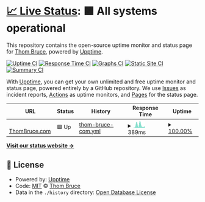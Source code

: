 # [📈 Live Status](https://status.thombruce.com): <!--live status--> **🟩 All systems operational**

This repository contains the open-source uptime monitor and status page for [Thom Bruce](https://thombruce.com/), powered by [Upptime](https://github.com/upptime/upptime).

[![Uptime CI](https://github.com/thombruce/status/workflows/Uptime%20CI/badge.svg)](https://github.com/thombruce/status/actions?query=workflow%3A%22Uptime+CI%22)
[![Response Time CI](https://github.com/thombruce/status/workflows/Response%20Time%20CI/badge.svg)](https://github.com/thombruce/status/actions?query=workflow%3A%22Response+Time+CI%22)
[![Graphs CI](https://github.com/thombruce/status/workflows/Graphs%20CI/badge.svg)](https://github.com/thombruce/status/actions?query=workflow%3A%22Graphs+CI%22)
[![Static Site CI](https://github.com/thombruce/status/workflows/Static%20Site%20CI/badge.svg)](https://github.com/thombruce/status/actions?query=workflow%3A%22Static+Site+CI%22)
[![Summary CI](https://github.com/thombruce/status/workflows/Summary%20CI/badge.svg)](https://github.com/thombruce/status/actions?query=workflow%3A%22Summary+CI%22)

With [Upptime](https://upptime.js.org), you can get your own unlimited and free uptime monitor and status page, powered entirely by a GitHub repository. We use [Issues](https://github.com/thombruce/status/issues) as incident reports, [Actions](https://github.com/thombruce/status/actions) as uptime monitors, and [Pages](https://status.thombruce.com) for the status page.

<!--start: status pages-->
<!-- This summary is generated by Upptime (https://github.com/upptime/upptime) -->
<!-- Do not edit this manually, your changes will be overwritten -->
<!-- prettier-ignore -->
| URL | Status | History | Response Time | Uptime |
| --- | ------ | ------- | ------------- | ------ |
| <img alt="" src="https://favicons.githubusercontent.com/thombruce.com" height="13"> [ThomBruce.com](https://thombruce.com) | 🟩 Up | [thom-bruce-com.yml](https://github.com/thombruce/status/commits/HEAD/history/thom-bruce-com.yml) | <details><summary><img alt="Response time graph" src="./graphs/thom-bruce-com/response-time-week.png" height="20"> 389ms</summary><br><a href="https://status.thombruce.com/history/thom-bruce-com"><img alt="Response time 196" src="https://img.shields.io/endpoint?url=https%3A%2F%2Fraw.githubusercontent.com%2Fthombruce%2Fstatus%2FHEAD%2Fapi%2Fthom-bruce-com%2Fresponse-time.json"></a><br><a href="https://status.thombruce.com/history/thom-bruce-com"><img alt="24-hour response time 235" src="https://img.shields.io/endpoint?url=https%3A%2F%2Fraw.githubusercontent.com%2Fthombruce%2Fstatus%2FHEAD%2Fapi%2Fthom-bruce-com%2Fresponse-time-day.json"></a><br><a href="https://status.thombruce.com/history/thom-bruce-com"><img alt="7-day response time 389" src="https://img.shields.io/endpoint?url=https%3A%2F%2Fraw.githubusercontent.com%2Fthombruce%2Fstatus%2FHEAD%2Fapi%2Fthom-bruce-com%2Fresponse-time-week.json"></a><br><a href="https://status.thombruce.com/history/thom-bruce-com"><img alt="30-day response time 177" src="https://img.shields.io/endpoint?url=https%3A%2F%2Fraw.githubusercontent.com%2Fthombruce%2Fstatus%2FHEAD%2Fapi%2Fthom-bruce-com%2Fresponse-time-month.json"></a><br><a href="https://status.thombruce.com/history/thom-bruce-com"><img alt="1-year response time 196" src="https://img.shields.io/endpoint?url=https%3A%2F%2Fraw.githubusercontent.com%2Fthombruce%2Fstatus%2FHEAD%2Fapi%2Fthom-bruce-com%2Fresponse-time-year.json"></a></details> | <details><summary><a href="https://status.thombruce.com/history/thom-bruce-com">100.00%</a></summary><a href="https://status.thombruce.com/history/thom-bruce-com"><img alt="All-time uptime 99.97%" src="https://img.shields.io/endpoint?url=https%3A%2F%2Fraw.githubusercontent.com%2Fthombruce%2Fstatus%2FHEAD%2Fapi%2Fthom-bruce-com%2Fuptime.json"></a><br><a href="https://status.thombruce.com/history/thom-bruce-com"><img alt="24-hour uptime 100.00%" src="https://img.shields.io/endpoint?url=https%3A%2F%2Fraw.githubusercontent.com%2Fthombruce%2Fstatus%2FHEAD%2Fapi%2Fthom-bruce-com%2Fuptime-day.json"></a><br><a href="https://status.thombruce.com/history/thom-bruce-com"><img alt="7-day uptime 100.00%" src="https://img.shields.io/endpoint?url=https%3A%2F%2Fraw.githubusercontent.com%2Fthombruce%2Fstatus%2FHEAD%2Fapi%2Fthom-bruce-com%2Fuptime-week.json"></a><br><a href="https://status.thombruce.com/history/thom-bruce-com"><img alt="30-day uptime 100.00%" src="https://img.shields.io/endpoint?url=https%3A%2F%2Fraw.githubusercontent.com%2Fthombruce%2Fstatus%2FHEAD%2Fapi%2Fthom-bruce-com%2Fuptime-month.json"></a><br><a href="https://status.thombruce.com/history/thom-bruce-com"><img alt="1-year uptime 99.97%" src="https://img.shields.io/endpoint?url=https%3A%2F%2Fraw.githubusercontent.com%2Fthombruce%2Fstatus%2FHEAD%2Fapi%2Fthom-bruce-com%2Fuptime-year.json"></a></details>

<!--end: status pages-->

[**Visit our status website →**](https://status.thombruce.com)

## 📄 License

- Powered by: [Upptime](https://github.com/upptime/upptime)
- Code: [MIT](./LICENSE) © [Thom Bruce](https://thombruce.com/)
- Data in the `./history` directory: [Open Database License](https://opendatacommons.org/licenses/odbl/1-0/)
